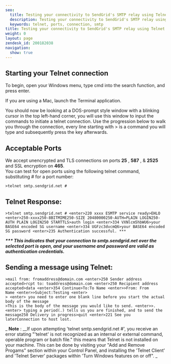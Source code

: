 ```yaml
---
seo:
  title: Testing your connectivity to SendGrid's SMTP relay using Telnet
  description: Testing your connectivity to SendGrid's SMTP relay using Telnet
  keywords: telnet, ports, connection, smtp
title: Testing your connectivity to SendGrid's SMTP relay using Telnet
weight: 0
layout: page
zendesk_id: 200182038
navigation:
  show: true
---
```


## Starting your Telnet connection

To begin, open your Windows menu, type cmd into the search function, and press enter. 

If you are using a Mac, launch the Terminal application. 

You should now be looking at a DOS-prompt style window with a blinking cursor in the top left-hand corner, you will use this window to input the commands to initiate a telnet connection. Use the progression below to walk you through the connection, every line starting with > is a command you will type and subsequently press the <enter> key afterwards. 

## Acceptable Ports

We accept unencrypted and TLS connections on ports **25** , **587** , & **2525**  and SSL encryption on **465**.  
You can test for open ports using the following telnet command, substituting _#_ for a port number:

    >telnet smtp.sendgrid.net #

 

## Telnet Response:

    >telnet smtp.sendgrid.net # <enter>220 xxxx ESMTP service ready>EHLO <enter>250-xxxx250-8BITMIME250-SIZE 20480000250-AUTH=PLAIN LOGIN250-AUTH PLAIN LOGIN250 STARTTLS>auth login <enter>334 VXNlcm5hbWU6>your BASE64 encoded SG username <enter>334 UGFzc3dvcmQ6>your BASE64 encoded SG password <enter>235 Authentication successful. ***

**_\*\*\* This indicates that your connection to smtp.sendgrid.net over the selected port is open, and your username and password are valid as authentication credentials._**

## Sending a message using Telnet:

    >mail from: fromaddress@domain.com <enter>250 Sender address accepted>rcpt to: toaddress@domain.com <enter>250 Recipient address accepted>data <enter>354 Continue>To:To Name <enter>>From: From Name <enter>>Subject:Testing <enter>
    > <enter> you need to enter one blank line before you start the actual body of the message
    >This is the body of the message you would like to send. <enter>>. <enter> typing a period(.) tells us you are finished, and to send the message250 Delivery in progress>quit <enter>221 See you laterConnection to host lost.

 

_ **Note** : __If upon attempting 'telnet smtp.sendgrid.net #', you receive an error stating "'telnet' is not recognized as an internal or external command, operable program or batch file." this means that Telnet is not installed on your machine. This can be done by visiting your "Add and Remove Progams" section within your Control Panel, and installing the 'Telnet Client' and 'Telnet Server' packages within 'Turn Windows features on or off". _
